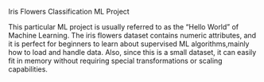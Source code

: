 Iris Flowers Classification ML Project 

This particular ML project is usually referred to as the “Hello World” of Machine Learning. 
The iris flowers dataset contains numeric attributes, and it is perfect for beginners to learn about supervised ML algorithms,mainly how to load and handle data. 
Also, since this is a small dataset, it can easily fit in memory without requiring special transformations or scaling capabilities.
